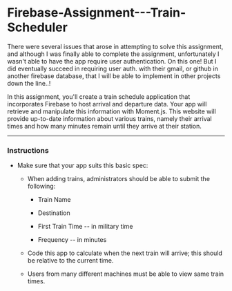 # Firebase-Assignment---Train-Scheduler

There were several issues that arose in attempting to solve this assignment, and although I was finally able to complete the assignment, unfortunately I wasn't able to have the app require user authentication. On this one! But I did eventually succeed in requiring user auth. with their gmail, or github in another firebase database, that I will be able to implement in other projects down the line..!


In this assignment, you'll create a train schedule application that incorporates Firebase to host arrival and departure data. Your app will retrieve and manipulate this information with Moment.js. This website will provide up-to-date information about various trains, namely their arrival times and how many minutes remain until they arrive at their station.

- - -

### Instructions

* Make sure that your app suits this basic spec:
  
  * When adding trains, administrators should be able to submit the following:
    
    * Train Name
    
    * Destination 
    
    * First Train Time -- in military time
    
    * Frequency -- in minutes
  
  * Code this app to calculate when the next train will arrive; this should be relative to the current time.
  
  * Users from many different machines must be able to view same train times.
  
 
